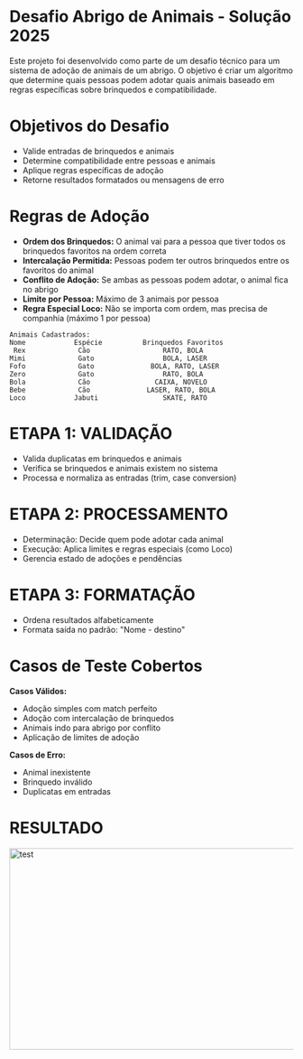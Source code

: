 # **Desafio Abrigo de Animais - Solução 2025**
Este projeto foi desenvolvido como parte de um desafio técnico para um sistema de adoção de animais de um abrigo. 
O objetivo é criar um algoritmo que determine quais pessoas podem adotar quais animais baseado em regras específicas sobre brinquedos e compatibilidade.

# **Objetivos do Desafio**
- Valide entradas de brinquedos e animais
- Determine compatibilidade entre pessoas e animais
- Aplique regras específicas de adoção
- Retorne resultados formatados ou mensagens de erro

# **Regras de Adoção**
- **Ordem dos Brinquedos:** O animal vai para a pessoa que tiver todos os brinquedos favoritos na ordem correta
- **Intercalação Permitida:** Pessoas podem ter outros brinquedos entre os favoritos do animal
- **Conflito de Adoção:** Se ambas as pessoas podem adotar, o animal fica no abrigo
- **Limite por Pessoa:** Máximo de 3 animais por pessoa
- **Regra Especial Loco:** Não se importa com ordem, mas precisa de companhia (máximo 1 por pessoa)

```plaintext
Animais Cadastrados:
Nome            Espécie          Brinquedos Favoritos
 Rex             Cão                  RATO, BOLA
Mimi             Gato                 BOLA, LASER
Fofo             Gato              BOLA, RATO, LASER
Zero             Gato                 RATO, BOLA
Bola             Cão                CAIXA, NOVELO
Bebe             Cão              LASER, RATO, BOLA
Loco            Jabuti                SKATE, RATO
```

# **ETAPA 1: VALIDAÇÃO**
- Valida duplicatas em brinquedos e animais
- Verifica se brinquedos e animais existem no sistema
- Processa e normaliza as entradas (trim, case conversion)

# **ETAPA 2: PROCESSAMENTO**
- Determinação: Decide quem pode adotar cada animal
- Execução: Aplica limites e regras especiais (como Loco)
- Gerencia estado de adoções e pendências

# **ETAPA 3: FORMATAÇÃO**
- Ordena resultados alfabeticamente
- Formata saída no padrão: "Nome - destino"

# **Casos de Teste Cobertos**
**Casos Válidos:**
- Adoção simples com match perfeito
- Adoção com intercalação de brinquedos
- Animais indo para abrigo por conflito
- Aplicação de limites de adoção

**Casos de Erro:**
- Animal inexistente
- Brinquedo inválido
- Duplicatas em entradas

# **RESULTADO**

<img width="813" height="357" alt="test" src="https://github.com/user-attachments/assets/3d9b11f3-a3b4-4eb2-bc38-fecd49a0617c" />

